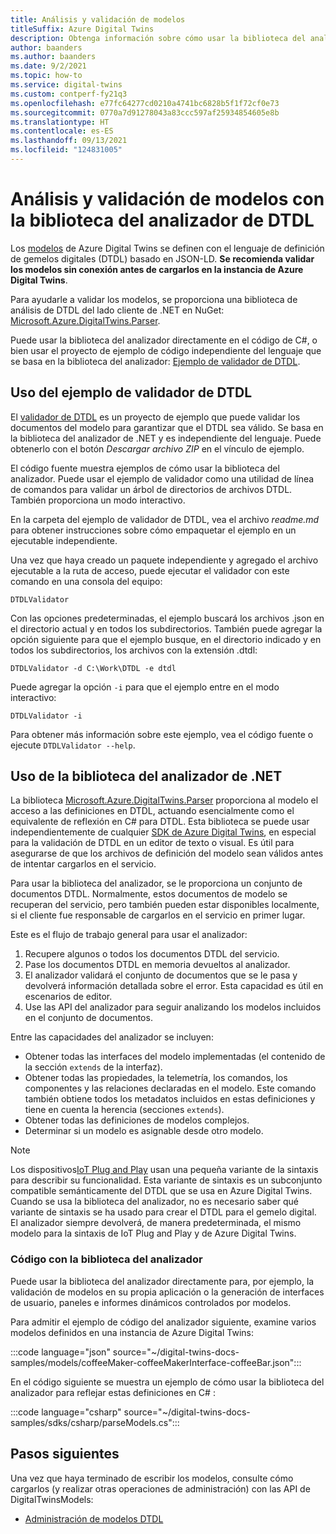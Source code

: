 ```yaml
---
title: Análisis y validación de modelos
titleSuffix: Azure Digital Twins
description: Obtenga información sobre cómo usar la biblioteca del analizador para analizar los modelos de DTDL.
author: baanders
ms.author: baanders
ms.date: 9/2/2021
ms.topic: how-to
ms.service: digital-twins
ms.custom: contperf-fy21q3
ms.openlocfilehash: e77fc64277cd0210a4741bc6828b5f1f72cf0e73
ms.sourcegitcommit: 0770a7d91278043a83ccc597af25934854605e8b
ms.translationtype: HT
ms.contentlocale: es-ES
ms.lasthandoff: 09/13/2021
ms.locfileid: "124831005"
---
```

# <a name="parse-and-validate-models-with-the-dtdl-parser-library"></a>Análisis y validación de modelos con la biblioteca del analizador de DTDL

Los [modelos](concepts-models.md) de Azure Digital Twins se definen con el lenguaje de definición de gemelos digitales (DTDL) basado en JSON-LD. **Se recomienda validar los modelos sin conexión antes de cargarlos en la instancia de Azure Digital Twins**.

Para ayudarle a validar los modelos, se proporciona una biblioteca de análisis de DTDL del lado cliente de .NET en NuGet: [Microsoft.Azure.DigitalTwins.Parser](https://nuget.org/packages/Microsoft.Azure.DigitalTwins.Parser/). 

Puede usar la biblioteca del analizador directamente en el código de C#, o bien usar el proyecto de ejemplo de código independiente del lenguaje que se basa en la biblioteca del analizador: [Ejemplo de validador de DTDL](/samples/azure-samples/dtdl-validator/dtdl-validator).

## <a name="use-the-dtdl-validator-sample"></a>Uso del ejemplo de validador de DTDL

El [validador de DTDL](/samples/azure-samples/dtdl-validator/dtdl-validator) es un proyecto de ejemplo que puede validar los documentos del modelo para garantizar que el DTDL sea válido. Se basa en la biblioteca del analizador de .NET y es independiente del lenguaje. Puede obtenerlo con el botón *Descargar archivo ZIP* en el vínculo de ejemplo.

El código fuente muestra ejemplos de cómo usar la biblioteca del analizador. Puede usar el ejemplo de validador como una utilidad de línea de comandos para validar un árbol de directorios de archivos DTDL. También proporciona un modo interactivo.

En la carpeta del ejemplo de validador de DTDL, vea el archivo *readme.md* para obtener instrucciones sobre cómo empaquetar el ejemplo en un ejecutable independiente.

Una vez que haya creado un paquete independiente y agregado el archivo ejecutable a la ruta de acceso, puede ejecutar el validador con este comando en una consola del equipo:

```cmd/sh
DTDLValidator
```

Con las opciones predeterminadas, el ejemplo buscará los archivos .json en el directorio actual y en todos los subdirectorios. También puede agregar la opción siguiente para que el ejemplo busque, en el directorio indicado y en todos los subdirectorios, los archivos con la extensión .dtdl:

```cmd/sh
DTDLValidator -d C:\Work\DTDL -e dtdl 
```

Puede agregar la opción `-i` para que el ejemplo entre en el modo interactivo:

```cmd/sh
DTDLValidator -i
```

Para obtener más información sobre este ejemplo, vea el código fuente o ejecute `DTDLValidator --help`.

## <a name="use-the-net-parser-library"></a>Uso de la biblioteca del analizador de .NET 

La biblioteca [Microsoft.Azure.DigitalTwins.Parser](https://nuget.org/packages/Microsoft.Azure.DigitalTwins.Parser/) proporciona al modelo el acceso a las definiciones en DTDL, actuando esencialmente como el equivalente de reflexión en C# para DTDL. Esta biblioteca se puede usar independientemente de cualquier [SDK de Azure Digital Twins](concepts-apis-sdks.md), en especial para la validación de DTDL en un editor de texto o visual. Es útil para asegurarse de que los archivos de definición del modelo sean válidos antes de intentar cargarlos en el servicio.

Para usar la biblioteca del analizador, se le proporciona un conjunto de documentos DTDL. Normalmente, estos documentos de modelo se recuperan del servicio, pero también pueden estar disponibles localmente, si el cliente fue responsable de cargarlos en el servicio en primer lugar. 

Este es el flujo de trabajo general para usar el analizador:
1. Recupere algunos o todos los documentos DTDL del servicio.
2. Pase los documentos DTDL en memoria devueltos al analizador.
3. El analizador validará el conjunto de documentos que se le pasa y devolverá información detallada sobre el error. Esta capacidad es útil en escenarios de editor.
4. Use las API del analizador para seguir analizando los modelos incluidos en el conjunto de documentos. 

Entre las capacidades del analizador se incluyen:
* Obtener todas las interfaces del modelo implementadas (el contenido de la sección `extends` de la interfaz).
* Obtener todas las propiedades, la telemetría, los comandos, los componentes y las relaciones declaradas en el modelo. Este comando también obtiene todos los metadatos incluidos en estas definiciones y tiene en cuenta la herencia (secciones `extends`).
* Obtener todas las definiciones de modelos complejos.
* Determinar si un modelo es asignable desde otro modelo.

> [!NOTE]
> Los dispositivos[IoT Plug and Play](../iot-develop/overview-iot-plug-and-play.md) usan una pequeña variante de la sintaxis para describir su funcionalidad. Esta variante de sintaxis es un subconjunto compatible semánticamente del DTDL que se usa en Azure Digital Twins. Cuando se usa la biblioteca del analizador, no es necesario saber qué variante de sintaxis se ha usado para crear el DTDL para el gemelo digital. El analizador siempre devolverá, de manera predeterminada, el mismo modelo para la sintaxis de IoT Plug and Play y de Azure Digital Twins.

### <a name="code-with-the-parser-library"></a>Código con la biblioteca del analizador

Puede usar la biblioteca del analizador directamente para, por ejemplo, la validación de modelos en su propia aplicación o la generación de interfaces de usuario, paneles e informes dinámicos controlados por modelos.

Para admitir el ejemplo de código del analizador siguiente, examine varios modelos definidos en una instancia de Azure Digital Twins:

:::code language="json" source="~/digital-twins-docs-samples/models/coffeeMaker-coffeeMakerInterface-coffeeBar.json":::

En el código siguiente se muestra un ejemplo de cómo usar la biblioteca del analizador para reflejar estas definiciones en C# :

:::code language="csharp" source="~/digital-twins-docs-samples/sdks/csharp/parseModels.cs":::

## <a name="next-steps"></a>Pasos siguientes

Una vez que haya terminado de escribir los modelos, consulte cómo cargarlos (y realizar otras operaciones de administración) con las API de DigitalTwinsModels:
* [Administración de modelos DTDL](how-to-manage-model.md)